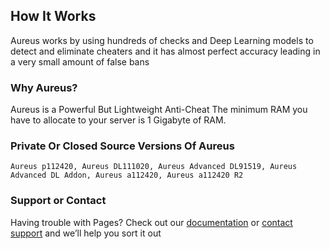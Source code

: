 ## How It Works

Aureus works by using hundreds of checks and Deep Learning models to detect and eliminate cheaters and it has almost perfect accuracy leading in a very small amount of false bans


### Why Aureus?

Aureus is a Powerful But Lightweight Anti-Cheat The minimum RAM you have to allocate to your server is 1 Gigabyte of RAM.



### Private Or Closed Source Versions Of Aureus
```Aureus p112420, Aureus DL111020, Aureus Advanced DL91519, Aureus Advanced DL Addon, Aureus a112420, Aureus a112420 R2 ```

### Support or Contact

Having trouble with Pages? Check out our [documentation](https://docs.github.com/categories/github-pages-basics/) or [contact support](https://github.com/contact) and we’ll help you sort it out
